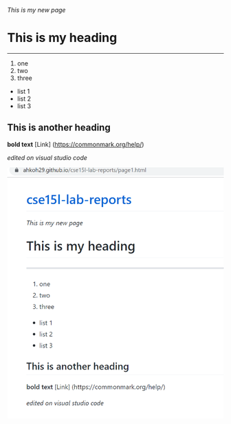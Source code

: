 *This is my new page*
# This is my heading

---
1. one
2. two
3. three

* list 1
* list 2
* list 3

## This is another heading
**bold text**
[Link] (https://commonmark.org/help/)

*edited on visual studio code*

![Image](cse15l_report1_image1.PNG)
